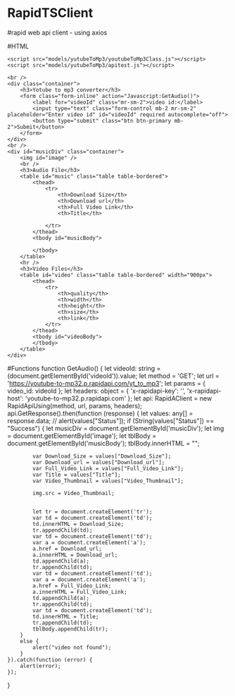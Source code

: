 # RapidTSClient
#rapid web api client - using axios

#HTML
<!DOCTYPE html>
<html>
<head>
    <meta charset="utf-8" />
    <title>Youtube to mp3 converter</title>
    <link rel="stylesheet" href="https://maxcdn.bootstrapcdn.com/bootstrap/4.5.2/css/bootstrap.min.css">
    <script src="https://ajax.googleapis.com/ajax/libs/jquery/3.5.1/jquery.min.js"></script>
    <script src="https://cdnjs.cloudflare.com/ajax/libs/popper.js/1.16.0/umd/popper.min.js"></script>
    <script src="https://maxcdn.bootstrapcdn.com/bootstrap/4.5.2/js/bootstrap.min.js"></script>
    <script src="https://cdn.jsdelivr.net/npm/axios/dist/axios.min.js"></script>

    <script src="models/yutubeToMp3/youtubeToMp3Class.js"></script>
    <script src="models/yutubeToMp3/apitest.js"></script>
</head>
<body>
 
    <br />
    <div class="container">
        <h3>Yotube to mp3 converter</h3>
        <form class="form-inline" action="Javascript:GetAudio()">
            <label for="videoId" class="mr-sm-2">video id:</label>
            <input type="text" class="form-control mb-2 mr-sm-2" placeholder="Enter video id" id="videoId" required autocomplete="off">
            <button type="submit" class="btn btn-primary mb-2">Submit</button>
        </form>
    </div>
    <br />
    <div id="musicDiv" class="container">
        <img id="image" />
        <br />
        <h3>Audio File</h3>
        <table id="music" class="table table-bordered">
            <thead>
                <tr>
                    <th>Download Size</th>
                    <th>Download url</th>
                    <th>Full Video Link</th>
                    <th>Title</th>

                </tr>
            </thead>
            <tbody id="musicBody">
                
            </tbody>
        </table>
        <hr />
        <h3>Video Files</h3>
        <table id="video" class="table table-bordered" width="900px">
            <thead>
                <tr>
                    <th>quality</th>
                    <th>width</th>
                    <th>height</th>
                    <th>size</th>
                    <th>link</th>
                </tr>
            </thead>
            <tbody id="videoBody">
            </tbody>
        </table>
    </div>
    
</body>
</html>


#Functions
function GetAudio() {
    let videoId: string = (<HTMLInputElement>document.getElementById('videoId')).value;
    let method = 'GET';
    let url = 'https://youtube-to-mp32.p.rapidapi.com/yt_to_mp3';
    let params = { video_id: videoId };
    let headers: object = {
        'x-rapidapi-key': '<rapid key>',
        'x-rapidapi-host': 'youtube-to-mp32.p.rapidapi.com'
    };
  let api: RapidAClient = new RapidApiUsing(method, url, params, headers);
  api.GetResponse().then(function (response) {
        let values: any[] = <any>response.data;
        //  alert(values["Status"]);
        if (String(values["Status"]) == "Success") {
            let musicDiv = document.getElementById('musicDiv');
            let img = <HTMLImageElement>document.getElementById('image');
            let tblBody = <HTMLTableElement>document.getElementById('musicBody');
            tblBody.innerHTML = "";

            var Download_Size = values["Download_Size"];
            var Download_url = values["Download_url"];
            var Full_Video_Link = values["Full_Video_Link"];
            var Title = values["Title"];
            var Video_Thumbnail = values["Video_Thumbnail"];

            img.src = Video_Thumbnail;


            let tr = document.createElement('tr');
            var td = document.createElement('td');
            td.innerHTML = Download_Size;
            tr.appendChild(td);
            var td = document.createElement('td');
            var a = document.createElement('a');
            a.href = Download_url;
            a.innerHTML = Download_url;
            td.appendChild(a);
            tr.appendChild(td);
            var td = document.createElement('td');
            var a = document.createElement('a');
            a.href = Full_Video_Link;
            a.innerHTML = Full_Video_Link;
            td.appendChild(a);
            tr.appendChild(td);
            var td = document.createElement('td');
            td.innerHTML = Title;
            tr.appendChild(td);
            tblBody.appendChild(tr);
        }
        else {
            alert("video not found");
        }
    }).catch(function (error) {
        alert(error);
    });
}
  

